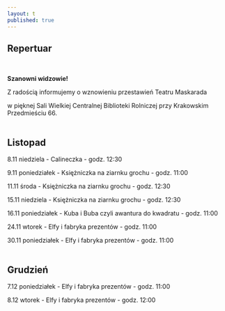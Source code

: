 ```yaml
---
layout: t
published: true
---
```





## Repertuar  

<br />

**Szanowni widzowie!**

Z radością informujemy o wznowieniu przestawień Teatru Maskarada

w pięknej Sali Wielkiej Centralnej Biblioteki Rolniczej przy Krakowskim Przedmieściu 66.
<br /><br />

## Listopad

8.11 niedziela - Calineczka - godz. 12:30  

9.11 poniedziałek - Księżniczka na ziarnku grochu - godz. 11:00  

11.11 środa - Księżniczka na ziarnku grochu - godz. 12:30  

15.11 niedziela - Księżniczka na ziarnku grochu - godz. 12:30  

16.11 poniedziałek - Kuba i Buba czyli awantura do kwadratu - godz. 11:00  

24.11 wtorek - Elfy i fabryka prezentów - godz. 11:00  

30.11 poniedziałek - Elfy i fabryka prezentów - godz. 11:00  
<br />  

## Grudzień

7.12 poniedziałek - Elfy i fabryka prezentów - godz. 11:00  

8.12 wtorek - Elfy i fabryka prezentów - godz. 12:00
